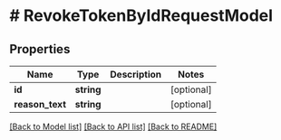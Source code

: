 # # RevokeTokenByIdRequestModel

## Properties

Name | Type | Description | Notes
------------ | ------------- | ------------- | -------------
**id** | **string** |  | [optional]
**reason_text** | **string** |  | [optional]

[[Back to Model list]](../../README.md#models) [[Back to API list]](../../README.md#endpoints) [[Back to README]](../../README.md)
